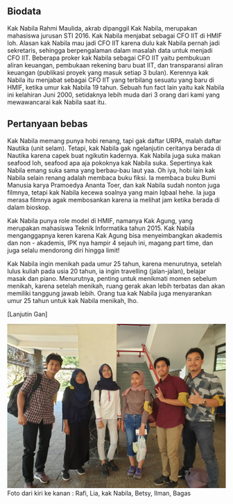 ## Biodata
Kak Nabila Rahmi Maulida, akrab dipanggil Kak Nabila, merupakan mahasiswa jurusan STI 2016. Kak Nabila menjabat sebagai CFO IIT di HMIF loh. Alasan kak Nabila mau jadi CFO IIT karena dulu kak Nabila pernah jadi sekretaris, sehingga berpengalaman dalam masalah data untuk menjadi CFO IIT. Beberapa proker kak Nabila sebagai CFO IIT yaitu pembukuan aliran keuangan, pembukaan rekening baru buat IIT, dan transparansi aliran keuangan (publikasi proyek yang masuk setiap 3 bulan). Kerennya kak Nabila itu menjabat sebagai CFO IIT yang terbilang sesuatu yang baru di HMIF, ketika umur kak Nabila 19 tahun. Sebuah fun fact lain yaitu kak Nabila ini kelahiran Juni
2000, setidaknya lebih muda dari 3 orang dari kami yang mewawancarai kak Nabila saat itu.

## Pertanyaan bebas

Kak Nabila memang punya hobi renang, tapi gak daftar URPA, malah daftar Nautika (unit selam). Tetapi, kak Nabila gak ngelanjutin ceritanya
berada di Nautika karena capek buat ngikutin kadernya. Kak Nabila juga suka makan seafood loh, seafood apa aja pokoknya kak Nabila suka.
Sepertinya kak Nabila emang suka sama yang berbau-bau laut yaa. Oh iya, hobi lain kak Nabila selain renang adalah membaca buku fiksi. Ia membaca buku Bumi Manusia karya Pramoedya Ananta Toer, dan kak Nabila sudah nonton juga filmnya, tetapi kak Nabila kecewa soalnya yang main Iqbaal hehe. Ia juga merasa filmnya agak membosankan karena ia melihat jam ketika berada di dalam bioskop.

Kak Nabila punya role model di HMIF, namanya Kak Agung, yang merupakan mahasiswa Teknik Informatika tahun 2015. Kak Nabila menganggapnya keren karena Kak Agung bisa menyeimbangkan akademis dan non - akademis, IPK nya hampir 4 sejauh ini, magang part time, dan juga selalu mendorong diri hingga limit!

Kak Nabila ingin menikah pada umur 25 tahun, karena menurutnya, setelah lulus kuliah pada usia 20 tahun, ia ingin travelling (jalan-jalan), belajar masak dan piano. Menurutnya, penting untuk menikmati momen sebelum menikah, karena setelah menikah, ruang gerak akan lebih terbatas dan akan memiliki tanggung jawab lebih. Orang tua kak Nabila juga menyarankan umur 25 tahun untuk kak Nabila menikah, lho.


[Lanjutin Gan]

![alert](Jumat1100-1200.jpg)
Foto dari kiri ke kanan : Rafi, Lia, kak Nabila, Betsy, Ilman, Bagas
